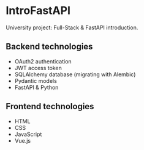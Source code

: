 # IntroFastAPI
University project: Full-Stack &amp; FastAPI introduction.

## Backend technologies
- OAuth2 authentication
- JWT access token
- SQLAlchemy database (migrating with Alembic)
- Pydantic models
- FastAPI & Python

## Frontend technologies
- HTML
- CSS
- JavaScript
- Vue.js
